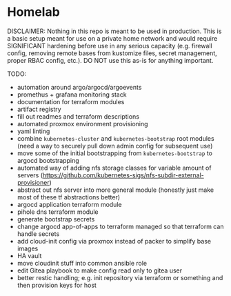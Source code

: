 # Homelab

DISCLAIMER: Nothing in this repo is meant to be used in production. This is a basic setup meant for use on a private home network and would require SIGNIFICANT hardening before use in any serious capacity (e.g. firewall config, removing remote bases from kustomize files, secret management, proper RBAC config, etc.). DO NOT use this as-is for anything important.

TODO:
- automation around argo/argocd/argoevents
- promethus + grafana monitoring stack
- documentation for terraform modules
- artifact registry
- fill out readmes and terraform descriptions
- automated proxmox environment provisioning
- yaml linting
- combine `kubernetes-cluster` and `kubernetes-bootstrap` root modules (need a way to securely pull down admin config for subsequent use)
- move some of the initial bootstrapping from `kubernetes-bootstrap` to argocd bootstrapping
- automated way of adding nfs storage classes for variable amount of servers (https://github.com/kubernetes-sigs/nfs-subdir-external-provisioner)
- abstract out nfs server into more general module (honestly just make most of these tf abstractions better)
- argocd application terraform module
- pihole dns terraform module
- generate bootstrap secrets
- change argocd app-of-apps to terraform managed so that terraform can handle secrets
- add cloud-init config via proxmox instead of packer to simplify base images
- HA vault
- move cloudinit stuff into common ansible role
- edit Gitea playbook to make config read only to gitea user
- better restic handling; e.g. init repository via terraform or something and then provision keys for host